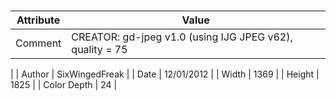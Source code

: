 # 
| Attribute | Value |
| ---  | ---     |
| Comment | CREATOR: gd-jpeg v1.0 (using IJG JPEG v62), quality = 75
 |
| Author | SixWingedFreak |
| Date | 12/01/2012 |
| Width | 1369 |
| Height | 1825 |
| Color Depth | 24 |
